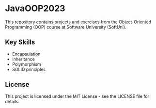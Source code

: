 # JavaOOP2023

This repository contains projects and exercises from the Object-Oriented Programming (OOP) course at Software University (SoftUni).

## Key Skills
- Encapsulation
- Inheritance
- Polymorphism
- SOLID principles

## License
This project is licensed under the MIT License - see the LICENSE file for details.

